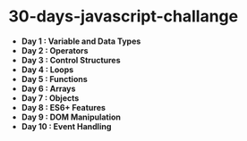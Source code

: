 # 30-days-javascript-challange

- **Day 1 : Variable and Data Types**
- **Day 2 : Operators**
- **Day 3 : Control Structures**
- **Day 4 : Loops**
- **Day 5 : Functions**
- **Day 6 : Arrays**
- **Day 7 : Objects**
- **Day 8 : ES6+ Features**
- **Day 9 : DOM Manipulation**
- **Day 10 : Event Handling**

